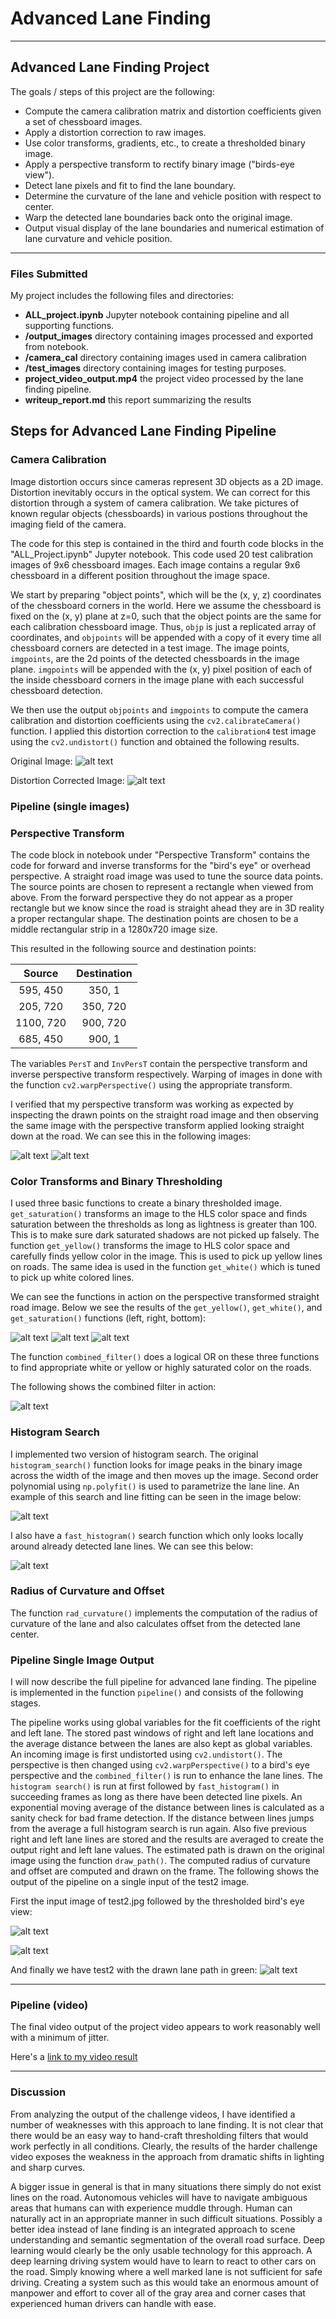 # **Advanced Lane Finding** #

---

## **Advanced Lane Finding Project** ##

The goals / steps of this project are the following:

* Compute the camera calibration matrix and distortion coefficients given a set of chessboard images.
* Apply a distortion correction to raw images.
* Use color transforms, gradients, etc., to create a thresholded binary image.
* Apply a perspective transform to rectify binary image ("birds-eye view").
* Detect lane pixels and fit to find the lane boundary.
* Determine the curvature of the lane and vehicle position with respect to center.
* Warp the detected lane boundaries back onto the original image.
* Output visual display of the lane boundaries and numerical estimation of lane curvature and vehicle position.

[//]: # (Image References)

[image1]: ./output_images/distorted.jpg "Distorted"
[image2]: ./output_images/undistorted.jpg "Undistorted"
[image3]: ./output_images/straight_road.png "StraightRoad"
[image4]: ./output_images/looking_down.png "LookingDown"
[image5]: ./output_images/yellow.jpg "Yellow"
[image6]: ./output_images/white.jpg "White"
[image7]: ./output_images/saturation.jpg "Saturation"
[image8]: ./output_images/combined.jpg "Combined"
[image9]: ./output_images/histogram.jpg "Histogram"
[image10]: ./output_images/fast_histogram.png "Fast-Histogram"
[image11]: ./output_images/test2.jpg "Test2"
[image12]: ./output_images/test2-BirdsEye.jpg "BirdsEye View"
[image13]: ./output_images/test2-pipelined.jpg "Pipelined"
[video1]: ./project_video_output.mp4 "Video"


---


### Files Submitted ###

My project includes the following files and directories:

* **ALL_project.ipynb**  Jupyter notebook containing pipeline and all supporting functions.
* **/output_images**  directory containing images processed and exported from notebook.
* **/camera_cal**  directory containing images used in camera calibration
* **/test_images**  directory containing images for testing purposes.
* **project_video_output.mp4**  the project video processed by the lane finding pipeline.
* **writeup_report.md**  this report summarizing the results

## Steps for Advanced Lane Finding Pipeline ##

### Camera Calibration ###

Image distortion occurs since cameras represent 3D objects as a 2D image.  Distortion inevitably occurs in the optical system.  We can correct for this distortion through a system of camera calibration.  We take pictures of known regular objects (chessboards) in various postions throughout the imaging field of the camera.

The code for this step is contained in the third and fourth code blocks in the "ALL_Project.ipynb" Jupyter notebook.  This code used 20 test calibration images of 9x6 chessboard images.  Each image contains a regular 9x6 chessboard in a different position throughout the image space.

We start by preparing "object points", which will be the (x, y, z) coordinates of the chessboard corners in the world. Here we assume the chessboard is fixed on the (x, y) plane at z=0, such that the object points are the same for each calibration chessboard image.  Thus, `objp` is just a replicated array of coordinates, and `objpoints` will be appended with a copy of it every time all chessboard corners are detected in a test image.  The image points, `imgpoints`, are the 2d points of the detected chessboards in the image plane. `imgpoints` will be appended with the (x, y) pixel position of each of the inside chessboard corners in the image plane with each successful chessboard detection.

We then use the output `objpoints` and `imgpoints` to compute the camera calibration and distortion coefficients using the `cv2.calibrateCamera()` function.  I applied this distortion correction to the `calibration4` test image using the `cv2.undistort()` function and obtained the following results.

Original Image:
![alt text][image1]

Distortion Corrected Image:
![alt text][image2]

### Pipeline (single images) ###

### Perspective Transform ###

The code block in notebook under "Perspective Transform" contains the code for forward and inverse transforms for the "bird's eye" or overhead perspective. A straight road image was used to tune the source data points.  The source points  are chosen to represent a rectangle when viewed from above.  From the forward perspective they do not appear as a proper rectangle but we know since the road is straight ahead they are in 3D reality a proper rectangular shape.  The destination points are chosen to be a middle rectangular strip in a 1280x720 image size.

This resulted in the following source and destination points:

| Source        | Destination   | 
|:-------------:|:-------------:| 
| 595, 450      | 350, 1        | 
| 205, 720      | 350, 720      |
| 1100, 720     | 900, 720      |
| 685, 450      | 900, 1        |

The variables `PersT` and `InvPersT` contain the perspective transform and inverse perspective transform respectively. Warping of images in done with the function `cv2.warpPerspective()` using the appropriate transform.

I verified that my perspective transform was working as expected by inspecting the drawn points on the straight road image and then observing the same image with the perspective transform applied looking straight down at the road.   We can see this in the following images:

![alt text][image3]
![alt text][image4]

### Color Transforms and Binary Thresholding ###

I used three basic functions to create a binary thresholded image.  `get_saturation()` transforms an image to the HLS color space and finds saturation between the thresholds as long as lightness is greater than 100.  This is to make sure dark saturated shadows are not picked up falsely.  The function `get_yellow()` transforms the image to HLS color space and carefully finds yellow color in the image.  This is used to pick up yellow lines on roads.  The same idea is used in the function `get_white()` which is tuned to pick up white colored lines.

We can see the functions in action on the perspective transformed straight road image.  Below we see the results of the `get_yellow()`, `get_white()`, and `get_saturation()` functions (left, right, bottom):

![alt text][image5]
![alt text][image6]
![alt text][image7]


The function `combined_filter()` does a logical OR on these three functions to find appropriate white or yellow or highly saturated color on the roads.

The following shows the combined filter in action:

![alt text][image8]


### Histogram Search ###

I implemented two version of histogram search.  The original `histogram_search()` function looks for image peaks in the binary image across the width of the image and then moves up the image.  Second order polynomial using `np.polyfit()` is used to parametrize the lane line.  An example of this search and line fitting can be seen in the image below:

![alt text][image9]

I also have a `fast_histogram()` search function which only looks locally around already detected lane lines.  We can see this below:

![alt text][image10]

### Radius of Curvature and Offset ###

The function `rad_curvature()` implements the computation of the radius of curvature of the lane and also calculates offset from the detected lane center.

### Pipeline Single Image Output ###

I will now describe the full pipeline for advanced lane finding.  The pipeline is implemented in the function `pipeline()` and consists of the following stages.

The pipeline works using global variables for the fit coefficients of the right and left lane.  The stored past windows of right and left lane locations and the average distance between the lanes are also kept as global variables.  An incoming image is first undistorted using `cv2.undistort()`. The perspective is then changed using `cv2.warpPerspective()` to a bird's eye perspective and the `combined_filter()` is run to enhance the lane lines.  The `histogram search()` is run at first followed by `fast_histogram()` in succeeding frames as long as there have been detected line pixels.  An exponential moving average of the distance between lines is calculated as a sanity check for bad frame detection.  If the distance between lines jumps from the average a full histogram search is run again.  Also five previous right and left lane lines are stored and the results are averaged to create the output right and left lane values.  The estimated path is drawn on the original image using the function `draw_path()`.  The computed radius of curvature and offset are computed and drawn on the frame.  The following shows the output of the pipeline on a single input of the test2 image.

First the input image of test2.jpg followed by the thresholded bird's eye view:

![alt text][image11]

![alt text][image12]

And finally we have test2 with the drawn lane path in green:
![alt text][image13]



---

### Pipeline (video) ##

The final video output of the project video appears to work reasonably well with a minimum of jitter.

Here's a [link to my video result](./project_video_output.mp4)

---

### Discussion ###

From analyzing the output of the challenge videos, I have identified a number of weaknesses with this approach to lane finding.  It is not clear that there would be an easy way to hand-craft thresholding filters that would work perfectly in all conditions.  Clearly, the results of the harder challenge video exposes the weakness in the approach from dramatic shifts in lighting and sharp curves.

A bigger issue in general is that in many situations there simply do not exist lines on the road.  Autonomous vehicles will have to navigate ambiguous areas that humans can with experience muddle through. Human can naturally act in an appropriate manner in such difficult situations.  Possibly a better idea instead of lane finding is an integrated approach to scene understanding and semantic segmentation of the overall road surface.  Deep learning would clearly be the only usable technology for this approach.
A deep learning driving system would have to learn to react to other cars on the road.  Simply knowing where a well marked lane is not sufficient for safe driving.  Creating a system such as this would take an enormous amount of manpower and effort to cover all of the gray area and corner cases that experienced human drivers can handle with ease.
